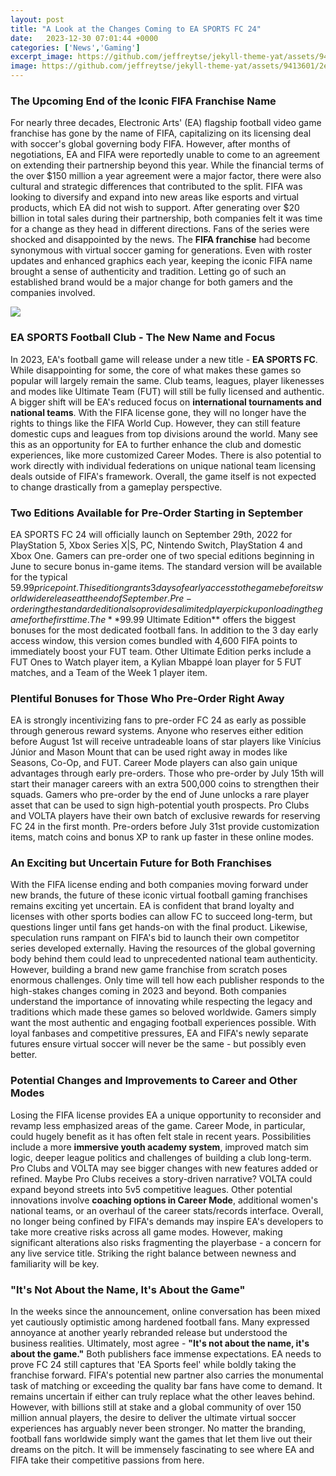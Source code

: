 ```yaml
---
layout: post
title: "A Look at the Changes Coming to EA SPORTS FC 24"
date:   2023-12-30 07:01:44 +0000
categories: ['News','Gaming']
excerpt_image: https://github.com/jeffreytse/jekyll-theme-yat/assets/9413601/2ed22d49-90b1-4f7e-8e8f-b77b21dee505
image: https://github.com/jeffreytse/jekyll-theme-yat/assets/9413601/2ed22d49-90b1-4f7e-8e8f-b77b21dee505
---
```


### **The Upcoming End of the Iconic FIFA Franchise Name**
For nearly three decades, Electronic Arts' (EA) flagship football video game franchise has gone by the name of FIFA, capitalizing on its licensing deal with soccer's global governing body FIFA. However, after months of negotiations, EA and FIFA were reportedly unable to come to an agreement on extending their partnership beyond this year. 
While the financial terms of the over $150 million a year agreement were a major factor, there were also cultural and strategic differences that contributed to the split. FIFA was looking to diversify and expand into new areas like esports and virtual products, which EA did not wish to support. After generating over $20 billion in total sales during their partnership, both companies felt it was time for a change as they head in different directions.
Fans of the series were shocked and disappointed by the news. The **FIFA franchise** had become synonymous with virtual soccer gaming for generations. Even with roster updates and enhanced graphics each year, keeping the iconic FIFA name brought a sense of authenticity and tradition. Letting go of such an established brand would be a major change for both gamers and the companies involved.

![](https://github.com/jeffreytse/jekyll-theme-yat/assets/9413601/2ed22d49-90b1-4f7e-8e8f-b77b21dee505)
### **EA SPORTS Football Club - The New Name and Focus** 
In 2023, EA's football game will release under a new title - **EA SPORTS FC**. While disappointing for some, the core of what makes these games so popular will largely remain the same. Club teams, leagues, player likenesses and modes like Ultimate Team (FUT) will still be fully licensed and authentic. 
A bigger shift will be EA's reduced focus on **international tournaments and national teams**. With the FIFA license gone, they will no longer have the rights to things like the FIFA World Cup. However, they can still feature domestic cups and leagues from top divisions around the world. 
Many see this as an opportunity for EA to further enhance the club and domestic experiences, like more customized Career Modes. There is also potential to work directly with individual federations on unique national team licensing deals outside of FIFA's framework. Overall, the game itself is not expected to change drastically from a gameplay perspective.
### **Two Editions Available for Pre-Order Starting in September**
EA SPORTS FC 24 will officially launch on September 29th, 2022 for PlayStation 5, Xbox Series X|S, PC, Nintendo Switch, PlayStation 4 and Xbox One. Gamers can pre-order one of two special editions beginning in June to secure bonus in-game items. 
The standard version will be available for the typical $59.99 price point. This edition grants 3 days of early access to the game before its worldwide release at the end of September. Pre-ordering the standard edition also provides a limited player pick upon loading the game for the first time.
The **$99.99 Ultimate Edition** offers the biggest bonuses for the most dedicated football fans. In addition to the 3 day early access window, this version comes bundled with 4,600 FIFA points to immediately boost your FUT team. Other Ultimate Edition perks include a FUT Ones to Watch player item, a Kylian Mbappé loan player for 5 FUT matches, and a Team of the Week 1 player item.
### **Plentiful Bonuses for Those Who Pre-Order Right Away** 
EA is strongly incentivizing fans to pre-order FC 24 as early as possible through generous reward systems. Anyone who reserves either edition before August 1st will receive untradeable loans of star players like Vinícius Júnior and Mason Mount that can be used right away in modes like Seasons, Co-Op, and FUT. 
Career Mode players can also gain unique advantages through early pre-orders. Those who pre-order by July 15th will start their manager careers with an extra 500,000 coins to strengthen their squads. Gamers who pre-order by the end of June unlocks a rare player asset that can be used to sign high-potential youth prospects.
Pro Clubs and VOLTA players have their own batch of exclusive rewards for reserving FC 24 in the first month. Pre-orders before July 31st provide customization items, match coins and bonus XP to rank up faster in these online modes.
### **An Exciting but Uncertain Future for Both Franchises** 
With the FIFA license ending and both companies moving forward under new brands, the future of these iconic virtual football gaming franchises remains exciting yet uncertain. EA is confident that brand loyalty and licenses with other sports bodies can allow FC to succeed long-term, but questions linger until fans get hands-on with the final product. 
Likewise, speculation runs rampant on FIFA's bid to launch their own competitor series developed externally. Having the resources of the global governing body behind them could lead to unprecedented national team authenticity. However, building a brand new game franchise from scratch poses enormous challenges. Only time will tell how each publisher responds to the high-stakes changes coming in 2023 and beyond.
Both companies understand the importance of innovating while respecting the legacy and traditions which made these games so beloved worldwide. Gamers simply want the most authentic and engaging football experiences possible. With loyal fanbases and competitive pressures, EA and FIFA's newly separate futures ensure virtual soccer will never be the same - but possibly even better.
### **Potential Changes and Improvements to Career and Other Modes**  
Losing the FIFA license provides EA a unique opportunity to reconsider and revamp less emphasized areas of the game. Career Mode, in particular, could hugely benefit as it has often felt stale in recent years. Possibilities include a more **immersive youth academy system**, improved match sim logic, deeper league politics and challenges of building a club long-term.
Pro Clubs and VOLTA may see bigger changes with new features added or refined. Maybe Pro Clubs receives a story-driven narrative? VOLTA could expand beyond streets into 5v5 competitive leagues. Other potential innovations involve **coaching options in Career Mode**, additional women's national teams, or an overhaul of the career stats/records interface. 
Overall, no longer being confined by FIFA's demands may inspire EA's developers to take more creative risks across all game modes. However, making significant alterations also risks fragmenting the playerbase - a concern for any live service title. Striking the right balance between newness and familiarity will be key.
### **"It's Not About the Name, It's About the Game"**  
In the weeks since the announcement, online conversation has been mixed yet cautiously optimistic among hardened football fans. Many expressed annoyance at another yearly rebranded release but understood the business realities. Ultimately, most agree - **"It's not about the name, it's about the game."**
Both publishers face immense expectations. EA needs to prove FC 24 still captures that 'EA Sports feel' while boldly taking the franchise forward. FIFA's potential new partner also carries the monumental task of matching or exceeding the quality bar fans have come to demand. It remains uncertain if either can truly replace what the other leaves behind.
However, with billions still at stake and a global community of over 150 million annual players, the desire to deliver the ultimate virtual soccer experiences has arguably never been stronger. No matter the branding, football fans worldwide simply want the games that let them live out their dreams on the pitch. It will be immensely fascinating to see where EA and FIFA take their competitive passions from here.